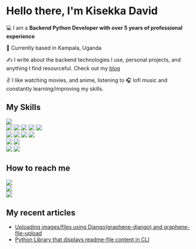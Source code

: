 # Hello there, I'm Kisekka David

:computer: I am a **Backend Python Developer with over 5 years of professional experience**

:pushpin: Currently based in Kampala, Uganda

:writing_hand: I write about the backend technologies I use, personal projects, and anything I find resourceful. Check out my <a href="https://davidkg.medium.com/">blog</a>

:v: I like watching movies, and anime, listening to :headphones: lofi music and constantly learning/improving my skills.


## My Skills

![](https://img.shields.io/badge/python-python/?logo=python&style=for-the-badge&color=blue&logoColor=yellow)<br>
![](https://img.shields.io/badge/django-django/?logo=django&style=for-the-badge)
![](https://img.shields.io/badge/vuejs-%2335495e.svg?style=for-the-badge&logo=vuedotjs&logoColor=%234FC08D)
![](https://img.shields.io/badge/flask-flask/?logo=flask&style=for-the-badge&color=black)
![](https://img.shields.io/badge/django_rest_framework-E34F26?logo=django&style=for-the-badge)
![](https://img.shields.io/badge/graphql-%23CC6699?logo=graphql&style=for-the-badge&logoColor=blue)<br>
![](https://img.shields.io/badge/MongoDB-4EA94B?style=for-the-badge&logo=mongodb&logoColor=white)
![](https://img.shields.io/badge/Redis-DC382D?logo=Redis&style=for-the-badge&logoColor=black)
![](https://img.shields.io/badge/MySQL-0081CB?logo=MySQL&style=for-the-badge&logoColor=orange)
![](https://img.shields.io/badge/PostgreSQL-4169E1?logo=PostgreSQL&style=for-the-badge&logoColor=black)<br>
![](https://img.shields.io/badge/Git-F05032?logo=Git&style=for-the-badge&logoColor=black)
![](https://img.shields.io/badge/Docker-2496ED?logo=Docker&style=for-the-badge&logoColor=darkblue&color=blue)<br>
![](https://img.shields.io/badge/Azure--DevOps-0078D7?logo=Azure_DevOps&style=for-the-badge&color=darkblue)
![](https://img.shields.io/badge/Heroku-430098?style=for-the-badge&logo=heroku&logoColor=white)


## How to reach me

[![](https://img.shields.io/badge/LinkedIn-0A66C2?logo=LinkedIn&style=for-the-badge)](https://www.linkedin.com/in/kisekka-david-a933ba13b/)<br>
[![](https://img.shields.io/badge/Gmail-EA4335?logo=Gmail&style=for-the-badge&logoColor=white)](https://mail.google.com/mail/?view=cm&source=mailto&to=cartpix@gmail.com)<br>
[![](https://img.shields.io/badge/Twitter-1DA1F2?logo=Twitter&style=for-the-badge&logoColor=white)](https://twitter.com/TheefirstDavid)


## My recent articles

- <a href="https://davidkg.medium.com/uploading-images-using-django-graphene-django-and-graphene-file-upload-9f2e9bfc949d">Uploading images/files using Django(graphene-django) and graphene-file-upload</a><br>
- <a href="https://davidkg.medium.com/python-library-that-displays-readme-file-content-in-cli-87b4813c1638">Python Library that displays readme-file content in CLI</a>


























   

